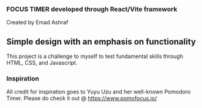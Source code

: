 ### FOCUS TIMER developed through React/Vite framework
Created by Emad Ashraf

## Simple design with an emphasis on functionality
This project is a challenge to myself to test fundamental skills through HTML, CSS, and Javascript. 

### Inspiration
All credit for inspiration goes to Yuyu Uzu and her well-known Pomodoro Timer. Please do check it out @ https://www.pomofocus.io/
